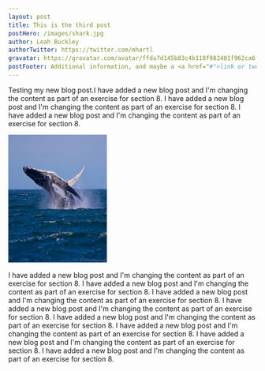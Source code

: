 ```yaml
---
layout: post
title: This is the third post
postHero: /images/shark.jpg
author: Leah Buckley
authorTwitter: https://twitter.com/mhartl
gravatar: https://gravatar.com/avatar/ffda7d145b83c4b118f982401f962ca6?s=150
postFooter: Additional information, and maybe a <a href="#">link or two</a>
---
```


Testing my new blog post.I have added a new blog post and I'm changing the content as part
of an exercise for section 8. I have added a new blog post and I'm changing the content as part
of an exercise for section 8. I have added a new blog post and I'm changing the content as part
of an exercise for section 8. 

<img class="pull-left" src="/images/breaching_whale.jpg"
     alt="breaching whale" width="200">

I have added a new blog post and I'm changing the content as part
of an exercise for section 8. I have added a new blog post and I'm changing the content as part
of an exercise for section 8. I have added a new blog post and I'm changing the content as part
of an exercise for section 8. I have added a new blog post and I'm changing the content as part
of an exercise for section 8. I have added a new blog post and I'm changing the content as part
of an exercise for section 8. I have added a new blog post and I'm changing the content as part
of an exercise for section 8. I have added a new blog post and I'm changing the content as part
of an exercise for section 8. I have added a new blog post and I'm changing the content as part
of an exercise for section 8. 